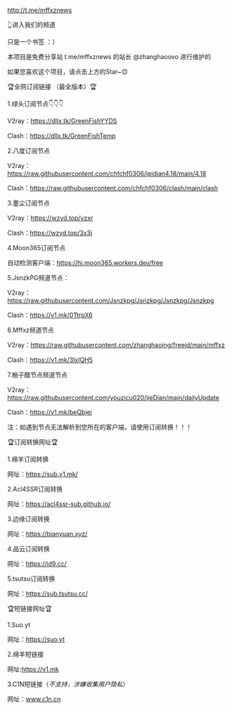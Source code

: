http://t.me/mffxznews

👆进入我们的频道

只是一个书签 ：）

本项目是免费分享站 t.me/mffxznews 的站长 @zhanghaoovo 进行维护的

如果您喜欢这个项目，请点击上方的Star~😊

🏆全网订阅链接 （最全版本）🏆

1.绿头订阅节点👇👇👇

V2ray：https://dllx.tk/GreenFishYYDS

Clash：https://dllx.tk/GreenFishTemp

2.八度订阅节点

V2ray：https://raw.githubusercontent.com/chfchf0306/jeidian4.18/main/4.18

Clash：https://raw.githubusercontent.com/chfchf0306/clash/main/clash

3.墨尘订阅节点

V2ray：https://wzyd.top/vzxr

Clash：https://wzyd.top/3x3j

4.Moon365订阅节点

自动检测客户端：https://hi.moon365.workers.dev/free

5.JsnzkPG频道节点：

V2ray：https://raw.githubusercontent.com/Jsnzkpg/Jsnzkpg/Jsnzkpg/Jsnzkpg

Clash：https://v1.mk/0TtrpX6

6.Mffxz频道节点

V2ray：https://raw.githubusercontent.com/zhanghaoing/freejd/main/mffxz

Clash：https://v1.mk/3lxIQH5

7.柚子醋节点频道节点

V2ray：https://raw.githubusercontent.com/youzicu020/jieDian/main/dailyUpdate

Clash：https://v1.mk/beQbjei

注：如遇到节点无法解析到您所在的客户端，请使用订阅转换！！！


🏆订阅转换网址🏆

1.绵羊订阅转换

网址：https://sub.v1.mk/

2.Acl4SSR订阅转换

网址：https://acl4ssr-sub.github.io/

3.边缘订阅转换

网址：https://bianyuan.xyz/

4.品云订阅转换

网址：https://id9.cc/

5.tsutsu订阅转换

网址：https://sub.tsutsu.cc/


🏆短链接网址🏆

1.Suo.yt

网址：https://suo.yt

2.绵羊短链接

网址:https://v1.mk

3.C1N短链接（*不支持，涉嫌收集用户隐私*）

网址：www.c1n.cn
